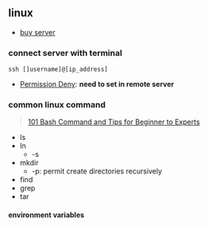 ## linux 
* [buy server](https://cn.aliyun.com/)

### connect server with terminal
```shell
ssh []username]@[ip_address]
```
  * [Permission Deny](https://stackoverflow.com/a/52988125/12819402): **need to set in remote server**

### common linux command
> [101 Bash Command and Tips for Beginner to Experts](https://dev.to/awwsmm/101-bash-commands-and-tips-for-beginners-to-experts-30je#the-basics)

* ls
* ln
  * -s
* mkdir
  * -p: permit create directories recursively
* find
* grep
* tar

#### environment variables

